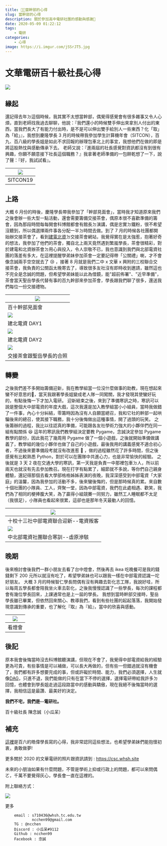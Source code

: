 ```yaml
---
title: 👨‍💻當幹部的心得
slug: 當幹部的心得
description: 關於參加高中電研社團的感動與感謝💓
date: 2020-05-09 01:22:12
tags: 
    - 電研
categories: 
    - 心得
image: https://i.imgur.com/jSSrJT5.jpg
---
```


# 文華電研百十級社長心得

![](https://i.imgur.com/wsX1UDE.jpg)

## 緣起

還記得去年ㄉ這個時候，我其實不太想當幹部，偶覺得感覺會有很多雜事又令人心煩，直到老師找我過去聊聊，他說：『我們還小的時候雙手伸出來拿別人付出的東西，當我們長大了有能力付出時，是不是可以伸出雙手給別人一些東西？化「取」為「給」』，我想到慶隆學長 3 月的時候帶我參加學生計算機年會（SITCON），百九、百八級的學長姐是如此不求回報的辦理包車北上的事宜，我想他們在做的即是將這股熱忱與感動傳承下去。 老師又說：『進兩屆的社長感覺對資訊都沒有到很有興趣，你願不願意接下社長這個職務？』我拿著老師準備的一包餅乾想了一下，說了聲：『好，我試試看』。

| ![](https://i.imgur.com/PjsbH8F.jpg) |
| ------------------------------------ |
| SITCON19                             |

## 上路

大概 6 月份的時後，慶隆學長帶我參加了「幹部見面會」，當時我才知道原來我們之後會辦一些大型一點活動，還會需要籌備交接茶會，偶原本很不喜歡準備的籌會，因為那段時間每每開會科博館都會有館長ㄉ演講，偶是忠實ㄉ鐵粉，很不希望沒聽到，所以偶選擇兩件事各分配一半ㄉ時間去做。到了 7 月的時候各社團都開始辦交接茶會了，看到[建電](https://ckeisc.ck.tp.edu.tw/)[北資](https://www.facebook.com/fgisc/about/?ref=page_internal)ㄉ交接茶會網站，我覺得實在是太強惹，抱著好奇的想法，我參加了他們的茶會，獨自北上兩天竟然遇到繁嵐學長，茶會很精彩，對於建電和北資辦茶會ㄉ用心與投入，令人崇敬不已，我也意識到我們與北部電資社團的落差有多大，在這裡提醒學弟妹參加茶會一定要記得帶「公關禮」喇，才不會像念誠兩手空空就去了 :cry: ，接著 8 月就是我們二中 x 文華 x 興附的三校聯合交接茶會，我負責的公關函太晚寄去了，導致很多友社沒有即時收到邀請，雖然這也不完全是念誠的問題，但希望學弟妹能以此為借鏡，能"超前佈署"、"近早準備"，茶會當天聖岳學長代替有事的百九幹部來參加茶會，學長跟我們聊了很多，還送我們每位一份交接禮物。

| ![](https://i.imgur.com/7NpnYdM.jpg) |
| ------------------------------------ |
| 百十幹部見面會                       |
| ![](https://i.imgur.com/4W6FnuW.png) |
| 建北電資 DAY1                        |
| ![](https://i.imgur.com/kwmqwas.jpg) |
| 建北電資 DAY2                        |
| ![](https://i.imgur.com/gf6bWhA.jpg) |
| 交接茶會跟聖岳學長的合照             |

## 轉變

之後我們差不多開始籌備迎新，我在教學組當一位沒什麼做事的助教，現在想起來蠻不好意思的:turtle:，當天我跟著學長姐變成老人隊一同闖關，我才發現其使蠻好玩的，有點後悔一下才加入電研。
迎新結束之後，來到了準備寒訊之時，寒訊可以說是整個大中部電資的年度大戲，這次我還是加入教學組當小小組員，當時我做錯了一件事，內心十分糾結，零籌時因為沒有人自願當總召，我和它社的幹部一起哄騙後來的總召，使其接下職務，我十分後悔做出這種事情，開了過頭的玩笑。
之後籌辦的過程，我比以往認真的準備，可能跟各友社學術力強大的小夥伴們在同一組有點關係 :laughing: 這年的寒訊我們教學組決定要教 Pygame，念誠決定參加 Pygame 教學的部份，因此我花了幾周用 Pygame 做了一個小遊戲，之後就開始準備做講義了，教學組的幾位小夥伴也做了自己的小遊戲，最後我用的講義感覺不適合初心者，不過後來要準備段考就沒有改進惹 :cactus: ，做的過程雖然花了許多時間，但之後感覺有比較熟悉 Python，對於可以在團隊中共進心力，也是非常愉快的經驗。
之後就是 3 天 2 夜在交通大學的寒訊，第一天我是負責一中那裡包車ㄉ人，所以前兩天也就沒有先去參加教召。現在打字有點累了，細節就不多說，等你們自己親身體驗，還記得那個去看大學部格格姊姊表演的夜晚，我深深感受到中部電資「大家庭」的溫馨，因為我參加的活動不多，後來蠻後悔的，但是那時候真的累。來自數十個社團的小隊員、工人，齊聚一堂，因為中部電資，我們在此處相遇、歡笑，我們為了相同的梗捧腹大笑，為了贏得小組競賽一同努力，雖然工人睡眠都不太足（我很足），小隊員也看起來很累，這卻也是那年冬天最動人的回憶。

| ![](https://i.imgur.com/EqpPWR1.jpg) |
| ------------------------------------ |
| 十校十三社中部電資聯合迎新--電資叛客 |
| ![](https://i.imgur.com/gG25ygo.jpg) |
| 中北部電資社團聯合寒訓--虛原滲駭     |

## 晚期

後來檢討會後我們一群小朋友去看了台中燈會，然後再去 ikea 吃晚餐可是我的錢錢剩下 200 元所以就沒有吃了，希望學弟妹也可以跟我一樣在中部電資認識一坨好朋友。
大概 3 月的時候智仁學長問偶有沒有興趣去彰化志工隊，我說好哇，所以每周五學長都會陪我坐火車去彰化，之後我慢慢認識了一些學長，每次的課程都會有幾位學長回來，上課通常也是上一屆的學長。
我想到當時幹部交接時，聖岳學長雖已畢業，但依然回來關心、教導我們，看到有些社團的起起落落，我開始發現意識到傳承的重要，也了解化『取』為『給』，當中的欣喜與感動。

| ![](https://i.imgur.com/K7Y4XsH.jpg) |
| ------------------------------------ |
| 看燈會                               |

## 後記

原本我會後悔當時沒去科博館聽演講，但現在不會了，我覺得中部電資給我的經驗更為可貴，有些事情是可以補做，可以長大再做的，但有些一但錯過就沒有機會了，我們都有許多想要完成的事，但或許礙於時間、能力，我們必須選擇，人生就像[DAG](http://www.csie.ntnu.edu.tw/~u91029/DirectedAcyclicGraph.html)，只進不退，我們能做的只有在當下不停的選擇，選擇電研帶給我許多ㄉ回憶，也體會到學長姐走過這段路當中的感動與驕傲，現在我絕不後悔當時的選擇，我相信這是最讚、最美好的決定。

**我們不宅，我們是--電研社。**

百十級社長 陳念誠（小瓜呆）

## 補充

[這裡](https://home.whsh.tc.edu.tw/~T403/index.php?load=read&id=79)是百六的皓偉學長寫的心得，我非常認同這些想法，也希望學弟妹們能抱懷初衷，勇敢做夢!

更多關於 2020 的文華電研的照片跟資訊請到 : https://csc.whsh.site

未來的小朋油如果有什麼問題，不管是學術上抑或行政上的問題，都可以來問偶ㄛ，千萬不要覺得灰心，學長會一直在這裡的。

附上聯絡方式：

![](https://i.imgur.com/2fL4VdK.png)

更多

```
    email : s710436@whsh.tc.edu.tw
            ncchen99@gmail.com
    TG : @ncchen
    Discord : 小瓜呆#9112
    Github : ncchen99
    Facebook : 念誠
```
